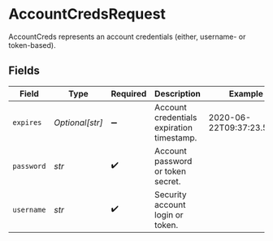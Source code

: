 # AccountCredsRequest

AccountCreds represents an account credentials (either, username- or token-based).


## Fields

| Field                                     | Type                                      | Required                                  | Description                               | Example                                   |
| ----------------------------------------- | ----------------------------------------- | ----------------------------------------- | ----------------------------------------- | ----------------------------------------- |
| `expires`                                 | *Optional[str]*                           | :heavy_minus_sign:                        | Account credentials expiration timestamp. | 2020-06-22T09:37:23.523Z                  |
| `password`                                | *str*                                     | :heavy_check_mark:                        | Account password or token secret.         |                                           |
| `username`                                | *str*                                     | :heavy_check_mark:                        | Security account login or token.          |                                           |